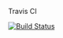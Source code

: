 Travis CI

[![Build Status](https://travis-ci.org/Wulffn/plainJpaTemplate.svg?branch=master)](https://travis-ci.org/Wulffn/plainJpaTemplate)
